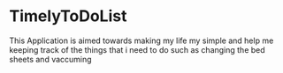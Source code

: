 # TimelyToDoList
This Application is aimed towards making my life my simple and help me keeping track of the things that i need to do such as changing the bed sheets and vaccuming
